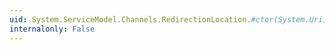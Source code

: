 ```yaml
---
uid: System.ServiceModel.Channels.RedirectionLocation.#ctor(System.Uri)
internalonly: False
---
```

